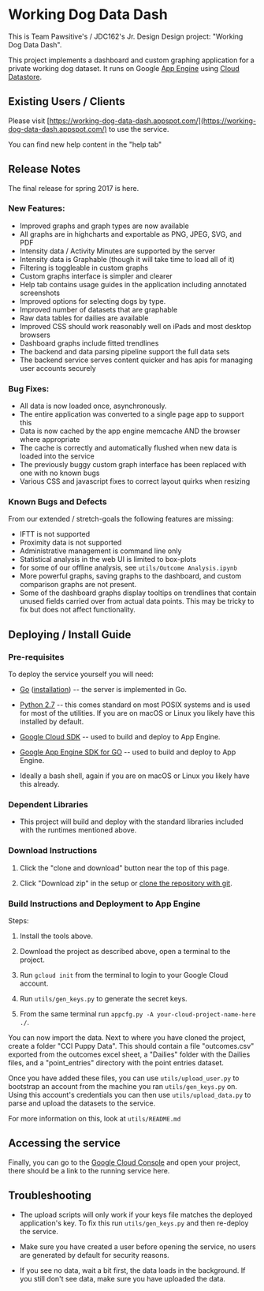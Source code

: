 # Working Dog Data Dash

This is Team Pawsitive's / JDC162's Jr. Design Design project:
 "Working Dog Data Dash". 

This project implements a dashboard and custom graphing application for a
 private working dog dataset. It runs on Google 
 [App Engine](https://cloud.google.com/appengine/) using 
 [Cloud Datastore](https://cloud.google.com/datastore/).

## Existing Users / Clients

Please visit [https://working-dog-data-dash.appspot.com/](https://working-dog-data-dash.appspot.com/) to use the service.

You can find new help content in the "help tab"

## Release Notes

The final release for spring 2017 is here.  

### New Features:
 - Improved graphs and graph types are now available
 - All graphs are in highcharts and exportable as PNG, JPEG, SVG, and PDF
 - Intensity data / Activity Minutes are supported by the server
 - Intensity data is Graphable (though it will take time to load all of it)
 - Filtering is toggleable in custom graphs
 - Custom graphs interface is simpler and clearer
 - Help tab contains usage guides in the application including annotated screenshots
 - Improved options for selecting dogs by type.
 - Improved number of datasets that are graphable
 - Raw data tables for dailies are available
 - Improved CSS should work reasonably well on iPads and most desktop browsers
 - Dashboard graphs include fitted trendlines
 - The backend and data parsing pipeline support the full data sets
 - The backend service serves content quicker and has apis for managing user accounts securely

### Bug Fixes:
 - All data is now loaded once, asynchronously.
  - The entire application was converted to a single page app to support this
 - Data is now cached by the app engine memcache AND the browser where appropriate
  - The cache is correctly and automatically flushed when new data is loaded into the service
 - The previously buggy custom graph interface has been replaced with one with no known bugs
 - Various CSS and javascript fixes to correct layout quirks when resizing

### Known Bugs and Defects
From our extended / stretch-goals the following features are missing:
 - IFTT is not supported
 - Proximity data is not supported
 - Administrative management is command line only
 - Statistical analysis in the web UI is limited to box-plots
  - for some of our offline analysis, see `utils/Outcome Analysis.ipynb`
 - More powerful graphs, saving graphs to the dashboard, and custom comparison graphs are not present.
 - Some of the dashboard graphs display tooltips on trendlines that contain unused fields carried over from actual data points. This may be tricky to fix but does not affect functionality.

## Deploying / Install Guide

### Pre-requisites

To deploy the service yourself you will need:

- [Go](https://golang.org/) ([installation](https://golang.org/doc/install)) --
the server is implemented in Go.

- [Python 2.7](https://www.python.org/downloads/) -- this comes standard on most
POSIX systems and is used for most of the utilities. If you are on macOS or
Linux you likely have this installed by default.

- [Google Cloud SDK](https://cloud.google.com/sdk/) -- used to build and deploy
 to App Engine.

- [Google App Engine SDK for GO](https://cloud.google.com/appengine/docs/standard/go/download)
 -- used to build and deploy to App Engine.

- Ideally a bash shell, again if you are on macOS or Linux you likely have this
 already.


### Dependent Libraries
 - This project will build and deploy with the standard libraries included with the runtimes mentioned above.

### Download Instructions

1) Click the "clone and download" button near the top of this page.

2) Click "Download zip" in the setup or [clone the repository with git](https://help.github.com/articles/cloning-a-repository/).

### Build Instructions and Deployment to App Engine

Steps: 

1) Install the tools above.

2) Download the project as described above, open a terminal to the project.

3) Run `gcloud init` from the terminal to login to your Google Cloud account.

4) Run `utils/gen_keys.py` to generate the secret keys.

5) From the same terminal run `appcfg.py -A your-cloud-project-name-here ./`.

You can now import the data. 
Next to where you have cloned the project, create a folder "CCI Puppy Data".
This should contain a file "outcomes.csv" exported from the outcomes excel sheet, a "Dailies" folder with the Dailies files, and a "point_entries" directory with the point entries dataset.  

Once you have added these files, you can use `utils/upload_user.py` to bootstrap
an account from the machine you ran `utils/gen_keys.py` on. Using this account's credentials you can then use `utils/upload_data.py` to parse and upload the datasets to the service.

For more information on this, look at `utils/README.md`

## Accessing the service

Finally, you can go to the [Google Cloud Console](https://console.cloud.google.com/) and open your project, there should be a
 link to the running service here.

## Troubleshooting

- The upload scripts will only work if your keys file matches the deployed application's key. To fix this run `utils/gen_keys.py` and then re-deploy the service.

- Make sure you have created a user before opening the service, no users are generated by default for security reasons.

- If you see no data, wait a bit first, the data loads in the background. If you still don't see data, make sure you have uploaded the data.


